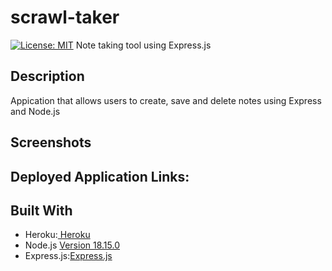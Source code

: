 # scrawl-taker
[![License: MIT](https://img.shields.io/badge/License-MIT-yellow.svg)](https://opensource.org/licenses/MIT)
Note taking tool using Express.js

## Description
Appication that allows users to create, save and delete notes using Express and Node.js

## Screenshots


## Deployed Application Links:


## Built With
- Heroku:[ Heroku ](https://www.heroku.com/)
- Node.js [Version 18.15.0](https://nodejs.org/dist/latest-v18.x/docs/api/)
- Express.js:[Express.js](https://expressjs.com/en/starter/installing.html)
